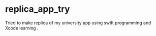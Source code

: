 # replica_app_try
Tried to make replica of my university app using swift programming and Xcode learning .
